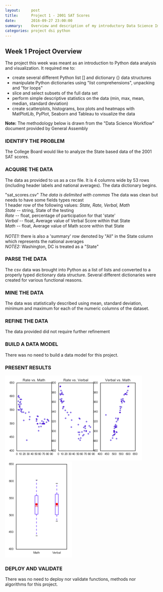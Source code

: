 ```yaml
---
layout:     post
title:      Project 1 - 2001 SAT Scores
date:       2016-09-27 23:00:00
summary:    Overview and description of my introductory Data Science Immersive project
categories: project dsi python
---
```


Week 1 Project Overview
---------------------
The project this week was meant as an introduction to Python data analysis and visualization. It required me to:

*   create several different Python list [] and dictionary {} data structures
*   manipulate Python dictionaries using "list comprehensions", unpacking and "for loops"
*   slice and select subsets of the full data set
*   perform simple descriptive statistics on the data (min, max, mean, median, standard deviation)
*   create scatterplots, histograms, box plots and heatmaps with MatPlotLib, PyPlot, Seaborn and Tableau to visualize the data

**Note:** The methodology below is drawn from the "Data Science Workflow" document provided by General Assembly

### IDENTIFY THE PROBLEM

The College Board would like to analyze the State based data of the 2001 SAT scores.

### ACQUIRE THE DATA

The data as provided to us as a csv file.
It is 4 columns wide by 53 rows (including header labels and national averages). The data dictionary begins.

"sat_scores.csv"
_The data is delimited with commas_
The data was clean but needs to have some fields types recast
<br>1 header row of the following values: *State, Rate, Verbal, Math*
<br>*State* -- string, State of the testing
<br>*Rate* -- float, percentage of participation for that 'state'
<br>*Verbal* -- float, Average value of Verbal Score within that State
<br>*Math* -- float, Average value of Math score within that State
<br><br>*NOTE1:* there is also a 'summary' row denoted by "All" in the State column which represents the national averages
<br>*NOTE2:* Washington, DC is treated as a "State"

### PARSE THE DATA

The csv data was brought into Python as a list of lists and converted to a properly typed dictionary data structure. Several different dictionaries were created for various functional reasons.

### MINE THE DATA

The data was statistically described using mean, standard deviation, minimum and maximum for each of the numeric columns of the dataset.

### REFINE THE DATA

The data provided did not require further refinement

### BUILD A DATA MODEL

There was no need to build a data model for this project.

### PRESENT RESULTS

![](./images/scatterplots.png)
![](./images/boxplots.png)

### DEPLOY AND VALIDATE

There was no need to deploy nor validate functions, methods nor algorithms for this project.
